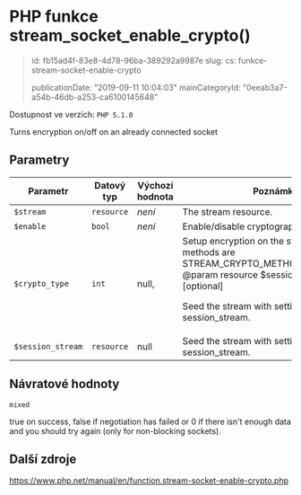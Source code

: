 PHP funkce stream_socket_enable_crypto()
========================================

> id: fb15ad4f-83e8-4d78-96ba-389292a9987e
> slug:
> 	cs: funkce-stream-socket-enable-crypto
>
> publicationDate: "2019-09-11 10:04:03"
> mainCategoryId: "0eeab3a7-a54b-46db-a253-ca6100145648"

Dostupnost ve verzích: `PHP 5.1.0`

Turns encryption on/off on an already connected socket


Parametry
--------------

| Parametr | Datový typ | Výchozí hodnota | Poznámka |
|-----|-----|-----|-----|
| `$stream` | `resource` | *není* | The stream resource. |
| `$enable` | `bool` | *není* | Enable/disable cryptography on the stream. |
| `$crypto_type` | `int` | null, | Setup encryption on the stream. Valid methods are STREAM_CRYPTO_METHOD_SSLv2_CLIENT @param resource $session_stream [optional] <p> Seed the stream with settings from session_stream. |
| `$session_stream` | `resource` | null | Seed the stream with settings from session_stream. |


Návratové hodnoty
----------------

`mixed`

true on success, false if negotiation has failed or
0 if there isn't enough data and you should try again
(only for non-blocking sockets).

Další zdroje
------------

https://www.php.net/manual/en/function.stream-socket-enable-crypto.php
